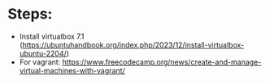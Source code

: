 # Steps:
* Install virtualbox 7.1 (https://ubuntuhandbook.org/index.php/2023/12/install-virtualbox-ubuntu-2204/)
* For vagrant: https://www.freecodecamp.org/news/create-and-manage-virtual-machines-with-vagrant/
